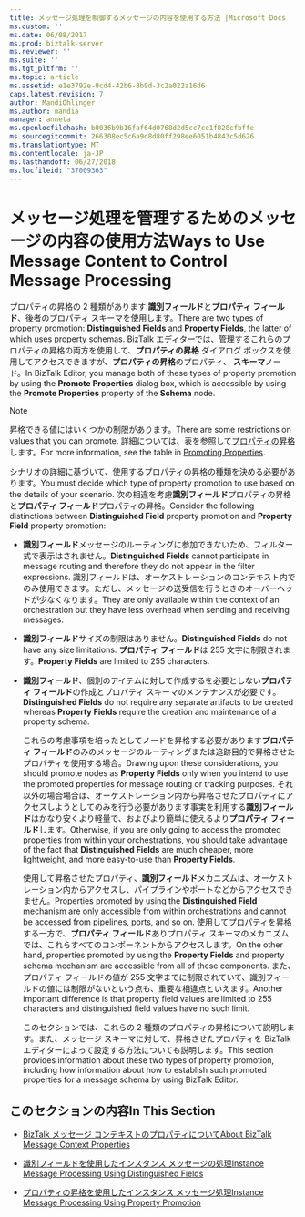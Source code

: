 ```yaml
---
title: メッセージ処理を制御するメッセージの内容を使用する方法 |Microsoft Docs
ms.custom: ''
ms.date: 06/08/2017
ms.prod: biztalk-server
ms.reviewer: ''
ms.suite: ''
ms.tgt_pltfrm: ''
ms.topic: article
ms.assetid: e1e3792e-9cd4-42b6-8b9d-3c2a022a16d6
caps.latest.revision: 7
author: MandiOhlinger
ms.author: mandia
manager: anneta
ms.openlocfilehash: b0036b9b16faf64d0768d2d5cc7ce1f828cfbffe
ms.sourcegitcommit: 266308ec5c6a9d8d80ff298ee6051b4843c5d626
ms.translationtype: MT
ms.contentlocale: ja-JP
ms.lasthandoff: 06/27/2018
ms.locfileid: "37009363"
---
```

# <a name="ways-to-use-message-content-to-control-message-processing"></a><span data-ttu-id="8b4ca-102">メッセージ処理を管理するためのメッセージの内容の使用方法</span><span class="sxs-lookup"><span data-stu-id="8b4ca-102">Ways to Use Message Content to Control Message Processing</span></span>
<span data-ttu-id="8b4ca-103">プロパティの昇格の 2 種類があります:**識別フィールド**と**プロパティ フィールド**、後者のプロパティ スキーマを使用します。</span><span class="sxs-lookup"><span data-stu-id="8b4ca-103">There are two types of property promotion: **Distinguished Fields** and **Property Fields**, the latter of which uses property schemas.</span></span> <span data-ttu-id="8b4ca-104">BizTalk エディターでは、管理するこれらのプロパティの昇格の両方を使用して、**プロパティの昇格** ダイアログ ボックスを使用してアクセスできますが、**プロパティの昇格**のプロパティ、 **スキーマ**ノード。</span><span class="sxs-lookup"><span data-stu-id="8b4ca-104">In BizTalk Editor, you manage both of these types of property promotion by using the **Promote Properties** dialog box, which is accessible by using the **Promote Properties** property of the **Schema** node.</span></span>  
  
> [!NOTE]
>  <span data-ttu-id="8b4ca-105">昇格できる値にはいくつかの制限があります。</span><span class="sxs-lookup"><span data-stu-id="8b4ca-105">There are some restrictions on values that you can promote.</span></span> <span data-ttu-id="8b4ca-106">詳細については、表を参照して[プロパティの昇格](../core/promoting-properties.md)します。</span><span class="sxs-lookup"><span data-stu-id="8b4ca-106">For more information, see the table in [Promoting Properties](../core/promoting-properties.md).</span></span>  
  
 <span data-ttu-id="8b4ca-107">シナリオの詳細に基づいて、使用するプロパティの昇格の種類を決める必要があります。</span><span class="sxs-lookup"><span data-stu-id="8b4ca-107">You must decide which type of property promotion to use based on the details of your scenario.</span></span> <span data-ttu-id="8b4ca-108">次の相違を考慮**識別フィールド**プロパティの昇格と**プロパティ フィールド**プロパティの昇格。</span><span class="sxs-lookup"><span data-stu-id="8b4ca-108">Consider the following distinctions between **Distinguished Field** property promotion and **Property Field** property promotion:</span></span>  
  
- <span data-ttu-id="8b4ca-109">**識別フィールド**メッセージのルーティングに参加できないため、フィルター式で表示はされません。</span><span class="sxs-lookup"><span data-stu-id="8b4ca-109">**Distinguished Fields** cannot participate in message routing and therefore they do not appear in the filter expressions.</span></span> <span data-ttu-id="8b4ca-110">識別フィールドは、オーケストレーションのコンテキスト内でのみ使用できます。ただし、メッセージの送受信を行うときのオーバーヘッドが少なくなります。</span><span class="sxs-lookup"><span data-stu-id="8b4ca-110">They are only available within the context of an orchestration but they have less overhead when sending and receiving messages.</span></span>  
  
- <span data-ttu-id="8b4ca-111">**識別フィールド**サイズの制限はありません。</span><span class="sxs-lookup"><span data-stu-id="8b4ca-111">**Distinguished Fields** do not have any size limitations.</span></span> <span data-ttu-id="8b4ca-112">**プロパティ フィールド**は 255 文字に制限されます。</span><span class="sxs-lookup"><span data-stu-id="8b4ca-112">**Property Fields** are limited to 255 characters.</span></span>  
  
- <span data-ttu-id="8b4ca-113">**識別フィールド**、個別のアイテムに対して作成するを必要としない**プロパティ フィールド**の作成とプロパティ スキーマのメンテナンスが必要です。</span><span class="sxs-lookup"><span data-stu-id="8b4ca-113">**Distinguished Fields** do not require any separate artifacts to be created whereas **Property Fields** require the creation and maintenance of a property schema.</span></span>  
  
  <span data-ttu-id="8b4ca-114">これらの考慮事項を培ったとしてノードを昇格する必要があります**プロパティ フィールド**のみのメッセージのルーティングまたは追跡目的で昇格させたプロパティを使用する場合。</span><span class="sxs-lookup"><span data-stu-id="8b4ca-114">Drawing upon these considerations, you should promote nodes as **Property Fields** only when you intend to use the promoted properties for message routing or tracking purposes.</span></span> <span data-ttu-id="8b4ca-115">それ以外の場合場合は、オーケストレーション内から昇格させたプロパティにアクセスしようとしてのみを行う必要があります事実を利用する**識別フィールド**はかなり安くより軽量で、およびより簡単に使えるより**プロパティ フィールド**します。</span><span class="sxs-lookup"><span data-stu-id="8b4ca-115">Otherwise, if you are only going to access the promoted properties from within your orchestrations, you should take advantage of the fact that **Distinguished Fields** are much cheaper, more lightweight, and more easy-to-use than **Property Fields**.</span></span>  
  
  <span data-ttu-id="8b4ca-116">使用して昇格させたプロパティ、**識別フィールド**メカニズムは、オーケストレーション内からアクセスし、パイプラインやポートなどからアクセスできません。</span><span class="sxs-lookup"><span data-stu-id="8b4ca-116">Properties promoted by using the **Distinguished Field** mechanism are only accessible from within orchestrations and cannot be accessed from pipelines, ports, and so on.</span></span> <span data-ttu-id="8b4ca-117">使用してプロパティを昇格する一方で、**プロパティ フィールド**ありプロパティ スキーマのメカニズムでは、これらすべてのコンポーネントからアクセスします。</span><span class="sxs-lookup"><span data-stu-id="8b4ca-117">On the other hand, properties promoted by using the **Property Fields** and property schema mechanism are accessible from all of these components.</span></span> <span data-ttu-id="8b4ca-118">また、プロパティ フィールドの値が 255 文字までに制限されていて、識別フィールドの値には制限がないという点も、重要な相違点といえます。</span><span class="sxs-lookup"><span data-stu-id="8b4ca-118">Another important difference is that property field values are limited to 255 characters and distinguished field values have no such limit.</span></span>  
  
  <span data-ttu-id="8b4ca-119">このセクションでは、これらの 2 種類のプロパティの昇格について説明します。また、メッセージ スキーマに対して、昇格させたプロパティを BizTalk エディターによって設定する方法についても説明します。</span><span class="sxs-lookup"><span data-stu-id="8b4ca-119">This section provides information about these two types of property promotion, including how information about how to establish such promoted properties for a message schema by using BizTalk Editor.</span></span>  
  
## <a name="in-this-section"></a><span data-ttu-id="8b4ca-120">このセクションの内容</span><span class="sxs-lookup"><span data-stu-id="8b4ca-120">In This Section</span></span>  
  
-   [<span data-ttu-id="8b4ca-121">BizTalk メッセージ コンテキストのプロパティについて</span><span class="sxs-lookup"><span data-stu-id="8b4ca-121">About BizTalk Message Context Properties</span></span>](../core/about-biztalk-message-context-properties.md)  
  
-   [<span data-ttu-id="8b4ca-122">識別フィールドを使用したインスタンス メッセージの処理</span><span class="sxs-lookup"><span data-stu-id="8b4ca-122">Instance Message Processing Using Distinguished Fields</span></span>](../core/instance-message-processing-using-distinguished-fields.md)  
  
-   [<span data-ttu-id="8b4ca-123">プロパティの昇格を使用したインスタンス メッセージ処理</span><span class="sxs-lookup"><span data-stu-id="8b4ca-123">Instance Message Processing Using Property Promotion</span></span>](../core/instance-message-processing-using-property-promotion.md)
